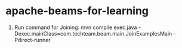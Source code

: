 # apache-beams-for-learning
1. Run command for Joining:
   mvn compile exec:java -Dexec.mainClass=com.techteam.beam.main.JoinExamplesMain -Pdirect-runner
